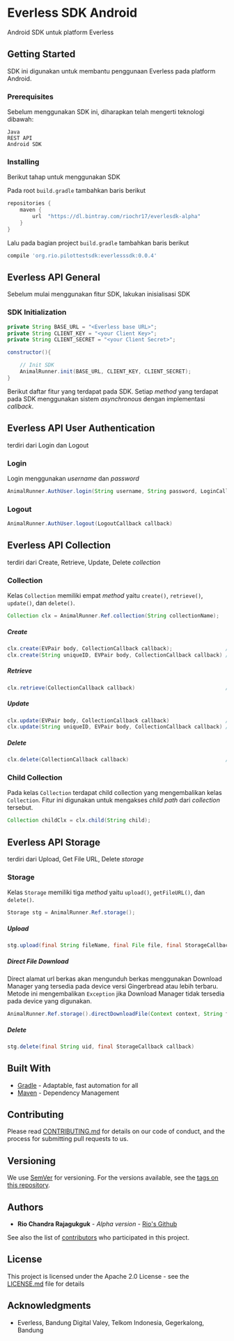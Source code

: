 # Everless SDK Android

Android SDK untuk platform Everless

## Getting Started

SDK ini digunakan untuk membantu penggunaan Everless pada platform Android.

### Prerequisites

Sebelum menggunakan SDK ini, diharapkan telah mengerti teknologi dibawah:

```
Java
REST API
Android SDK
```

### Installing

Berikut tahap untuk menggunakan SDK

Pada root `build.gradle` tambahkan baris berikut

```gradle
repositories {
    maven {
        url  "https://dl.bintray.com/riochr17/everlesdk-alpha" 
    }
}
```

Lalu pada bagian project `build.gradle` tambahkan baris berikut

```gradle
compile 'org.rio.pilottestsdk:everlesssdk:0.0.4'
```

## Everless API General

Sebelum mulai menggunakan fitur SDK, lakukan inisialisasi SDK

### SDK Initialization

```java
private String BASE_URL = "<Everless base URL>";
private String CLIENT_KEY = "<your Client Key>";
private String CLIENT_SECRET = "<your Client Secret>";

constructor(){

    // Init SDK
    AnimalRunner.init(BASE_URL, CLIENT_KEY, CLIENT_SECRET);
}
```

Berikut daftar fitur yang terdapat pada SDK. Setiap _method_ yang terdapat pada SDK menggunakan sistem _asynchronous_ dengan implementasi _callback_. 

## Everless API User Authentication

terdiri dari Login dan Logout

### Login

Login menggunakan _username_ dan _password_

```java
AnimalRunner.AuthUser.login(String username, String password, LoginCallback callback)
```

### Logout

```java
AnimalRunner.AuthUser.logout(LogoutCallback callback)
```

## Everless API Collection

terdiri dari Create, Retrieve, Update, Delete _collection_

### Collection

Kelas `Collection` memiliki empat _method_ yaitu `create()`, `retrieve()`, `update()`, dan `delete()`.

```java
Collection clx = AnimalRunner.Ref.collection(String collectionName);
```

##### Create
```java
clx.create(EVPair body, CollectionCallback callback);                 // create collection variasi 1
clx.create(String uniqueID, EVPair body, CollectionCallback callback) // create collection variasi 2
```

##### Retrieve
```java
clx.retrieve(CollectionCallback callback)                             // retrieve collection
```

##### Update
```java
clx.update(EVPair body, CollectionCallback callback)                  // update collection variasi 1
clx.update(String uniqueID, EVPair body, CollectionCallback callback) // update collection variasi 2
```

##### Delete
```java
clx.delete(CollectionCallback callback)                               // delete collection
```

### Child Collection

Pada kelas `Collection` terdapat child collection yang mengembalikan kelas `Collection`. Fitur ini digunakan untuk mengakses _child path_ dari _collection_ tersebut.

```java
Collection childClx = clx.child(String child);
```

## Everless API Storage

terdiri dari Upload, Get File URL, Delete _storage_

### Storage

Kelas `Storage` memiliki tiga _method_ yaitu `upload()`, `getFileURL()`, dan `delete()`.

```java
Storage stg = AnimalRunner.Ref.storage();
```

##### Upload
```java
stg.upload(final String fileName, final File file, final StorageCallback callback)
```

##### Direct File Download

Direct alamat url berkas akan mengunduh berkas menggunakan Download Manager yang tersedia pada device versi Gingerbread atau lebih terbaru. Metode ini mengembalikan `Exception` jika Download Manager tidak tersedia pada device yang digunakan.

```java
AnimalRunner.Ref.storage().directDownloadFile(Context context, String fileUrl) throws Exception;
```

##### Delete
```java
stg.delete(final String uid, final StorageCallback callback)
```


## Built With

* [Gradle](http://www.https://gradle.org/) - Adaptable, fast automation for all
* [Maven](https://maven.apache.org/) - Dependency Management

## Contributing

Please read [CONTRIBUTING.md](https://gist.github.com/PurpleBooth/b24679402957c63ec426) for details on our code of conduct, and the process for submitting pull requests to us.

## Versioning

We use [SemVer](http://semver.org/) for versioning. For the versions available, see the [tags on this repository](https://github.com/your/project/tags). 

## Authors

* **Rio Chandra Rajagukguk** - *Alpha version* - [Rio's Github](https://github.com/riochr17)

See also the list of [contributors](https://github.com/your/project/contributors) who participated in this project.

## License

This project is licensed under the Apache 2.0 License - see the [LICENSE.md](LICENSE.md) file for details

## Acknowledgments

* Everless, Bandung Digital Valey, Telkom Indonesia, Gegerkalong, Bandung
